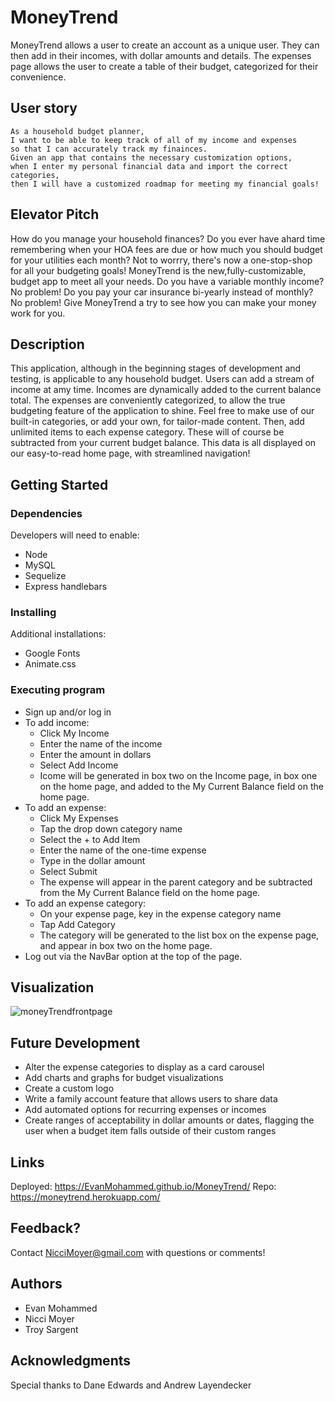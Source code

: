# MoneyTrend

MoneyTrend allows a user to create an account as a unique user. They can then add in their incomes, with dollar amounts and details. The expenses page allows the user to create a table of their budget, categorized for their convenience.  

## User story 

	As a household budget planner,
	I want to be able to keep track of all of my income and expenses
	so that I can accurately track my finainces.
	Given an app that contains the necessary customization options,
	when I enter my personal financial data and import the correct categories, 
	then I will have a customized roadmap for meeting my financial goals!

## Elevator Pitch 

How do you manage your household finances? Do you ever have  ahard time remembering when your HOA fees are due or how much you should budget for your utilities each month? Not to worrry, there's now a one-stop-shop for all your budgeting goals! MoneyTrend is the new,fully-customizable, budget app to meet all your needs. Do you have a variable monthly income? No problem! Do you pay your car insurance bi-yearly instead of monthly? No problem! Give MoneyTrend a try to see how you can make your money work for you.

## Description

This application, although in the beginning stages of development and testing, is applicable to any household budget. Users can add a stream of income at amy time. Incomes are dynamically added to the current balance total. The expenses are conveniently categorized, to allow the true budgeting feature of the application to shine. Feel free to make use of our built-in categories, or add your own, for tailor-made content. Then, add unlimited items to each expense category. These will of course be subtracted from your current budget balance. This data is all displayed on our easy-to-read home page, with streamlined navigation!

## Getting Started

### Dependencies

Developers will need to enable:
* Node
* MySQL
* Sequelize
* Express handlebars

### Installing

Additional installations:
* Google Fonts
* Animate.css

### Executing program

* Sign up and/or log in
* To add income:
	* Click My Income
	* Enter the name of the income 
	* Enter the amount in dollars
	* Select Add Income
	* Icome will be generated in box two on the Income page, in box one on the home page, and added to the My Current Balance field on the home page.
* To add an expense:	
	* Click My Expenses
	* Tap the drop down category name
	* Select the + to Add Item
	* Enter the name of the one-time expense
	* Type in the dollar amount
	* Select Submit
	* The expense will appear in the parent category and be subtracted from the My Current Balance field on the home page.
* To add an expense category:
	* On your expense page, key in the expense category name
	* Tap Add Category
	* The category will be generated to the list box on the expense page, and appear in box two on the home page.
* Log out via the NavBar option at the top of the page.

## Visualization

![moneyTrendfrontpage](https://user-images.githubusercontent.com/68203580/92251629-b9ea5700-ee92-11ea-9d52-60e0a735cbf3.jpg)

## Future Development

* Alter the expense categories to display as a card carousel
* Add charts and graphs for budget visualizations
* Create a custom logo
* Write a family account feature that allows users to share data
* Add automated options for recurring expenses or incomes 
* Create ranges of acceptability in dollar amounts or dates, flagging the user when a budget item falls outside of their custom ranges

## Links

Deployed: https://EvanMohammed.github.io/MoneyTrend/
Repo: https://moneytrend.herokuapp.com/

## Feedback?

Contact NicciMoyer@gmail.com with questions or comments!

## Authors

* Evan Mohammed
* Nicci Moyer
* Troy Sargent

## Acknowledgments

Special thanks to Dane Edwards and Andrew Layendecker


